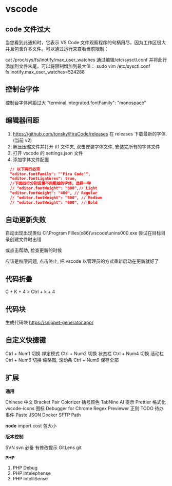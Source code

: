 # vscode

## code 文件过大

当您看到此通知时，它表示 VS Code 文件观察程序的句柄用尽，因为工作区很大并且包含许多文件。可以通过运行来查看当前限制：

cat /proc/sys/fs/inotify/max_user_watches
通过编辑/etc/sysctl.conf 并将此行添加到文件末尾，可以将限制增加到最大值：
sudo vim /etc/sysctl.conf
fs.inotify.max_user_watches=524288

## 控制台字体

控制台字体间距过大
"terminal.integrated.fontFamily": "monospace"

## 编辑器间距

1. https://github.com/tonsky/FiraCode/releases
   在 releases 下载最新的字体. (当前 v2)
2. 解压压缩文件并打开 ttf 文件夹, 双击安装字体文件, 安装完所有的字体文件
3. 打开 vscode 的 settings.json 文件
4. 添加字体文件配置

```json
  // 以下两行必须
  "editor.fontFamily": "'Fira Code'",
  "editor.fontLigatures": true,
  //下面四行分别设置不同粗细的字体，选择一种
  // "editor.fontWeight": "300",// Light
  "editor.fontWeight": "400", // Regular
  // "editor.fontWeight": "500", // Medium
  // "editor.fontWeight": "600", // Bold
```

## 自动更新失败

自动出现出现类似
C:\Program Filles(x86)\vscode\unins000.exe
尝试在目标目录创建文件时出错

或点击帮助, 检查更新的时候

应该是权限问题, 点击终止, 把 vscode 以管理员的方式重新启动在更新就好了

## 代码折叠

C + K + 4 > Ctrl + k + 4

## 代码块

生成代码块
https://snippet-generator.app/

## 自定义快捷键

Ctrl + Num1 切换 禅定模式
Ctrl + Num2 切换 状态栏
Ctrl + Num4 切换 活动栏
Ctrl + Num6 切换 缩略图, 滚动条
Ctrl + Num9 保存全部

## 扩展

**通用**

Chinese 中文
Bracket Pair Colorizer 括号颜色
TabNine AI 提示
Prettier 格式化
vscode-icons 图标
Debugger for Chrome
Regex Previewer 正则
TODO 待办事件
Paste JSON
Docker
SFTP
Path

**node**
import cost 包大小

**版本控制**

SVN svn 必备 有修改提示
GitLens git

**PHP**

1. PHP Debug
2. PHP Intelephense
3. PHP IntelliSense
